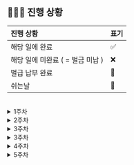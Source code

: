 ## 🧑🏻‍💻 진행 상황

| 진행 상황            | 표기  |
|:-----------------|:----|
| 해당 일에 완료      | ✅   |
| 해당 일에 미완료 ( = 벌금 미납 )    | ❌   |
| 벌급 납부 완료 | 🔺 |
| 쉬는날 | 🥳 |


<br>

<details>
<summary>1주차</summary>
  
  | 날짜  | 체크 |
  |:------|:----|
  | 12-01 | ✅ |
  | 12-02 | 🥳 |
</details>

<details>
<summary>2주차</summary>
  
  | 날짜  | 체크 |
  |:------|:----|
  | 12-03 | ✅ |
  | 12-04 | ✅ |
  | 12-05 | ✅ |
  | 12-06 | ✅ |
  | 12-07 |  |
  | 12-08 |  |
  | 12-09 |  |
</details>

<details>
<summary>3주차</summary>
  
  | 날짜  | 체크 |
  |:------|:----|
  | 12-10 |  |
  | 12-11 |  |
  | 12-12 |  |
  | 12-13 |  |
  | 12-14 |  |
  | 12-15 |  |
  | 12-16 |  |
</details>

<details>
<summary>3주차</summary>
  
  | 날짜  | 체크 |
  |:------|:----|
  | 12-17 |  |
  | 12-18 |  |
  | 12-19 |  |
  | 12-20 |  |
  | 12-21 |  |
  | 12-22 |  |
  | 12-23 |  |
</details>

<details>
<summary>4주차</summary>
  
  | 날짜  | 체크 |
  |:------|:----|
  | 12-24 |  |
  | 12-25 |  |
  | 12-26 |  |
  | 12-27 |  |
  | 12-28 |  |
  | 12-29 |  |
  | 12-30 |  |
</details>

<details>
<summary>5주차</summary>
  
  | 날짜  | 체크 |
  |:------|:----|
  | 12-31 |  |
</details>


